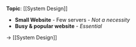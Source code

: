 **Topic**: [[System Design]]

- **Small Website** - Few servers - *Not a necessity*
- **Busy & popular website** - *Essential*



→ [[System Design]]